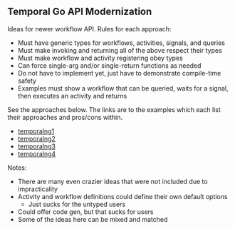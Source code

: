 ## Temporal Go API Modernization

Ideas for newer workflow API. Rules for each approach:

* Must have generic types for workflows, activities, signals, and queries
* Must make invoking and returning all of the above respect their types
* Must make workflow and activity registering obey types
* Can force single-arg and/or single-return functions as needed
* Do not have to implement yet, just have to demonstrate compile-time safety
* Examples must show a workflow that can be queried, waits for a signal, then executes an activity and returns

See the approaches below. The links are to the examples which each list their approaches and pros/cons within.

* [temporalng1](temporalng1/example/main.go)
* [temporalng2](temporalng2/example/main.go)
* [temporalng3](temporalng3/example/main.go)
* [temporalng4](temporalng4/example/main.go)

Notes:

* There are many even crazier ideas that were not included due to impracticality
* Activity and workflow definitions could define their own default options
  * Just sucks for the untyped users
* Could offer code gen, but that sucks for users
* Some of the ideas here can be mixed and matched